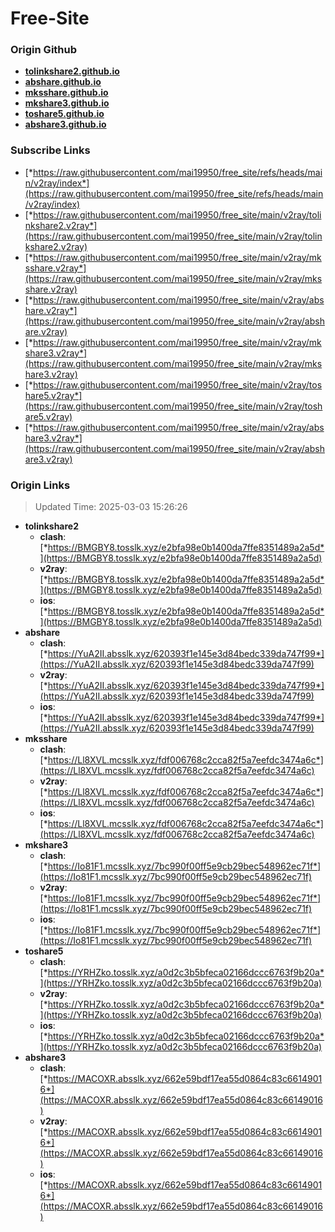 # Free-Site

### Origin Github

- [**tolinkshare2.github.io**](https://github.com/tolinkshare2/tolinkshare2.github.io)
- [**abshare.github.io**](https://github.com/abshare/abshare.github.io)
- [**mksshare.github.io**](https://github.com/mksshare/mksshare.github.io)
- [**mkshare3.github.io**](https://github.com/mkshare3/mkshare3.github.io)
- [**toshare5.github.io**](https://github.com/toshare5/toshare5.github.io)
- [**abshare3.github.io**](https://github.com/abshare3/abshare3.github.io)

### Subscribe Links

- [*https://raw.githubusercontent.com/mai19950/free_site/refs/heads/main/v2ray/index*](https://raw.githubusercontent.com/mai19950/free_site/refs/heads/main/v2ray/index)
- [*https://raw.githubusercontent.com/mai19950/free_site/main/v2ray/tolinkshare2.v2ray*](https://raw.githubusercontent.com/mai19950/free_site/main/v2ray/tolinkshare2.v2ray)
- [*https://raw.githubusercontent.com/mai19950/free_site/main/v2ray/mksshare.v2ray*](https://raw.githubusercontent.com/mai19950/free_site/main/v2ray/mksshare.v2ray)
- [*https://raw.githubusercontent.com/mai19950/free_site/main/v2ray/abshare.v2ray*](https://raw.githubusercontent.com/mai19950/free_site/main/v2ray/abshare.v2ray)
- [*https://raw.githubusercontent.com/mai19950/free_site/main/v2ray/mkshare3.v2ray*](https://raw.githubusercontent.com/mai19950/free_site/main/v2ray/mkshare3.v2ray)
- [*https://raw.githubusercontent.com/mai19950/free_site/main/v2ray/toshare5.v2ray*](https://raw.githubusercontent.com/mai19950/free_site/main/v2ray/toshare5.v2ray)
- [*https://raw.githubusercontent.com/mai19950/free_site/main/v2ray/abshare3.v2ray*](https://raw.githubusercontent.com/mai19950/free_site/main/v2ray/abshare3.v2ray)

### Origin Links

> Updated Time: 2025-03-03 15:26:26

- **tolinkshare2**
  - **clash**: [*https://BMGBY8.tosslk.xyz/e2bfa98e0b1400da7ffe8351489a2a5d*](https://BMGBY8.tosslk.xyz/e2bfa98e0b1400da7ffe8351489a2a5d)
  - **v2ray**: [*https://BMGBY8.tosslk.xyz/e2bfa98e0b1400da7ffe8351489a2a5d*](https://BMGBY8.tosslk.xyz/e2bfa98e0b1400da7ffe8351489a2a5d)
  - **ios**: [*https://BMGBY8.tosslk.xyz/e2bfa98e0b1400da7ffe8351489a2a5d*](https://BMGBY8.tosslk.xyz/e2bfa98e0b1400da7ffe8351489a2a5d)
- **abshare**
  - **clash**: [*https://YuA2II.absslk.xyz/620393f1e145e3d84bedc339da747f99*](https://YuA2II.absslk.xyz/620393f1e145e3d84bedc339da747f99)
  - **v2ray**: [*https://YuA2II.absslk.xyz/620393f1e145e3d84bedc339da747f99*](https://YuA2II.absslk.xyz/620393f1e145e3d84bedc339da747f99)
  - **ios**: [*https://YuA2II.absslk.xyz/620393f1e145e3d84bedc339da747f99*](https://YuA2II.absslk.xyz/620393f1e145e3d84bedc339da747f99)
- **mksshare**
  - **clash**: [*https://Ll8XVL.mcsslk.xyz/fdf006768c2cca82f5a7eefdc3474a6c*](https://Ll8XVL.mcsslk.xyz/fdf006768c2cca82f5a7eefdc3474a6c)
  - **v2ray**: [*https://Ll8XVL.mcsslk.xyz/fdf006768c2cca82f5a7eefdc3474a6c*](https://Ll8XVL.mcsslk.xyz/fdf006768c2cca82f5a7eefdc3474a6c)
  - **ios**: [*https://Ll8XVL.mcsslk.xyz/fdf006768c2cca82f5a7eefdc3474a6c*](https://Ll8XVL.mcsslk.xyz/fdf006768c2cca82f5a7eefdc3474a6c)
- **mkshare3**
  - **clash**: [*https://Io81F1.mcsslk.xyz/7bc990f00ff5e9cb29bec548962ec71f*](https://Io81F1.mcsslk.xyz/7bc990f00ff5e9cb29bec548962ec71f)
  - **v2ray**: [*https://Io81F1.mcsslk.xyz/7bc990f00ff5e9cb29bec548962ec71f*](https://Io81F1.mcsslk.xyz/7bc990f00ff5e9cb29bec548962ec71f)
  - **ios**: [*https://Io81F1.mcsslk.xyz/7bc990f00ff5e9cb29bec548962ec71f*](https://Io81F1.mcsslk.xyz/7bc990f00ff5e9cb29bec548962ec71f)
- **toshare5**
  - **clash**: [*https://YRHZko.tosslk.xyz/a0d2c3b5bfeca02166dccc6763f9b20a*](https://YRHZko.tosslk.xyz/a0d2c3b5bfeca02166dccc6763f9b20a)
  - **v2ray**: [*https://YRHZko.tosslk.xyz/a0d2c3b5bfeca02166dccc6763f9b20a*](https://YRHZko.tosslk.xyz/a0d2c3b5bfeca02166dccc6763f9b20a)
  - **ios**: [*https://YRHZko.tosslk.xyz/a0d2c3b5bfeca02166dccc6763f9b20a*](https://YRHZko.tosslk.xyz/a0d2c3b5bfeca02166dccc6763f9b20a)
- **abshare3**
  - **clash**: [*https://MACOXR.absslk.xyz/662e59bdf17ea55d0864c83c66149016*](https://MACOXR.absslk.xyz/662e59bdf17ea55d0864c83c66149016)
  - **v2ray**: [*https://MACOXR.absslk.xyz/662e59bdf17ea55d0864c83c66149016*](https://MACOXR.absslk.xyz/662e59bdf17ea55d0864c83c66149016)
  - **ios**: [*https://MACOXR.absslk.xyz/662e59bdf17ea55d0864c83c66149016*](https://MACOXR.absslk.xyz/662e59bdf17ea55d0864c83c66149016)
